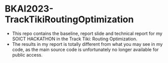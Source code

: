 # BKAI2023-TrackTikiRoutingOptimization
- This repo contains the baseline, report slide and technical report for my SOICT HACKATHON in the Track Tiki: Routing Optimization. 
- The results in my report is totally different from what you may see in my code, as the main source code is unfortunately no longer available for public access.

